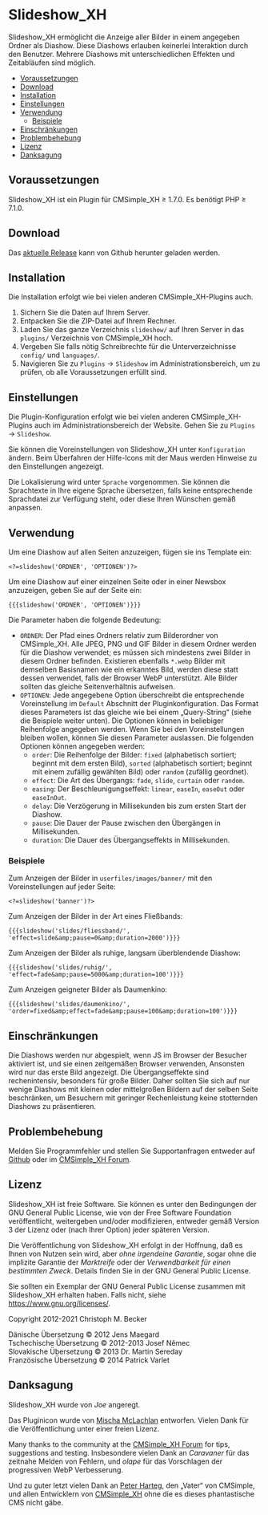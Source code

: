 # Slideshow\_XH

Slideshow\_XH ermöglicht die Anzeige aller Bilder
in einem angegeben Ordner als Diashow.
Diese Diashows erlauben keinerlei Interaktion durch den Benutzer.
Mehrere Diashows mit unterschiedlichen Effekten
und Zeitabläufen sind möglich.

- [Voraussetzungen](#voraussetzungen)
- [Download](#download)
- [Installation](#installation)
- [Einstellungen](#einstellungen)
- [Verwendung](#verwendung)
  - [Beispiele](#beispiele)
- [Einschränkungen](#einschränkungen)
- [Problembehebung](#problembehebung)
- [Lizenz](#lizenz)
- [Danksagung](#danksagung)

## Voraussetzungen

Slideshow\_XH ist ein Plugin für CMSimple\_XH ≥ 1.7.0.
Es benötigt PHP ≥ 7.1.0.

## Download

Das [aktuelle Release](https://github.com/cmb69/slideshow_xh/releases/latest)
kann von Github herunter geladen werden.

## Installation

Die Installation erfolgt wie bei vielen anderen CMSimple\_XH-Plugins auch.

1. Sichern Sie die Daten auf Ihrem Server.
1. Entpacken Sie die ZIP-Datei auf Ihrem Rechner.
1. Laden Sie das ganze Verzeichnis `slideshow/` auf Ihren Server
   in das `plugins/` Verzeichnis von CMSimple\_XH hoch.
1. Vergeben Sie falls nötig Schreibrechte für die Unterverzeichnisse
   `config/` und `languages/`.
1. Navigieren Sie zu `Plugins` → `Slideshow` im Administrationsbereich,
   um zu prüfen, ob alle Voraussetzungen erfüllt sind.

## Einstellungen

Die Plugin-Konfiguration erfolgt wie bei vielen anderen
CMSimple\_XH-Plugins auch im Administrationsbereich der Website.
Gehen Sie zu `Plugins` → `Slideshow`.

Sie können die Voreinstellungen von Slideshow\_XH unter `Konfiguration` ändern.
Beim Überfahren der Hilfe-Icons mit der Maus
werden Hinweise zu den Einstellungen angezeigt.

Die Lokalisierung wird unter `Sprache` vorgenommen.
Sie können die Sprachtexte in Ihre eigene Sprache übersetzen,
falls keine entsprechende Sprachdatei zur Verfügung steht,
oder diese Ihren Wünschen gemäß anpassen.

## Verwendung

Um eine Diashow auf allen Seiten anzuzeigen, fügen sie ins Template ein:

    <?=slideshow('ORDNER', 'OPTIONEN')?>

Um eine Diashow auf einer einzelnen Seite oder in einer Newsbox anzuzeigen,
geben Sie auf der Seite ein:

    {{{slideshow('ORDNER', 'OPTIONEN')}}}

Die Parameter haben die folgende Bedeutung:
- `ORDNER`:
  Der Pfad eines Ordners relativ zum Bilderordner von CMSimple\_XH.
  Alle JPEG, PNG und GIF Bilder in diesem Ordner
  werden für die Diashow verwendet;
  es müssen sich mindestens zwei Bilder in diesem Ordner befinden.
  Existieren ebenfalls `*.webp` Bilder mit demselben Basisnamen wie ein erkanntes Bild,
  werden diese statt dessen verwendet, falls der Browser WebP unterstützt.
  Alle Bilder sollten das gleiche Seitenverhältnis aufweisen.
- `OPTIONEN`:
  Jede angegebene Option überschreibt die entsprechende Voreinstellung
  im `Default` Abschnitt der Pluginkonfiguration.
  Das Format dieses Parameters ist das gleiche wie bei einem „Query-String“
  (siehe die Beispiele weiter unten).
  Die Optionen können in beliebiger Reihenfolge angegeben werden.
  Wenn Sie bei den Voreinstellungen bleiben wollen,
  können Sie diesen Parameter auslassen.
  Die folgenden Optionen können angegeben werden:
  - `order`:
    Die Reihenfolge der Bilder:
    `fixed` (alphabetisch sortiert; beginnt mit dem ersten Bild),
    `sorted` (alphabetisch sortiert; beginnt mit einem zufällig gewählten Bild)
    oder `random` (zufällig geordnet).
  - `effect`:
    Die Art des Übergangs: `fade`, `slide`, `curtain` oder `random`.
  - `easing`:
    Der Beschleunigungseffekt: `linear`, `easeIn`, `easeOut` oder `easeInOut`.
  - `delay`:
    Die Verzögerung in Millisekunden bis zum ersten Start der Diashow.
  - `pause`:
    Die Dauer der Pause zwischen den Übergängen in Millisekunden.
  - `duration`:
    Die Dauer des Übergangseffekts in Millisekunden.

### Beispiele

Zum Anzeigen der Bilder in `userfiles/images/banner/`
mit den Voreinstellungen auf jeder Seite:

    <?=slideshow('banner')?>

Zum Anzeigen der Bilder in der Art eines Fließbands:

    {{{slideshow('slides/fliessband/', 'effect=slide&amp;pause=0&amp;duration=2000')}}}

Zum Anzeigen der Bilder als ruhige, langsam überblendende Diashow:

    {{{slideshow('slides/ruhig/', 'effect=fade&amp;pause=5000&amp;duration=100')}}}

Zum Anzeigen geigneter Bilder als Daumenkino:

    {{{slideshow('slides/daumenkino/', 'order=fixed&amp;effect=fade&amp;pause=100&amp;duration=100')}}}

## Einschränkungen

Die Diashows werden nur abgespielt,
wenn JS im Browser der Besucher aktiviert ist,
und sie einen zeitgemäßen Browser verwenden,
Ansonsten wird nur das erste Bild angezeigt.
Die Übergangseffekte sind rechenintensiv,
besonders für große Bilder.
Daher sollten Sie sich auf nur wenige Diashows
mit kleinen oder mittelgroßen Bildern auf der selben Seite beschränken,
um Besuchern mit geringer Rechenleistung
keine stotternden Diashows zu präsentieren.

## Problembehebung

Melden Sie Programmfehler und stellen Sie Supportanfragen entweder auf
[Github](https://github.com/cmb69/slideshow_xh/issues)
oder im [CMSimple\_XH Forum](https://cmsimpleforum.com/).

## Lizenz

Slideshow\_XH ist freie Software. Sie können es unter den Bedingungen
der GNU General Public License, wie von der Free Software Foundation
veröffentlicht, weitergeben und/oder modifizieren, entweder gemäß
Version 3 der Lizenz oder (nach Ihrer Option) jeder späteren Version.

Die Veröffentlichung von Slideshow\_XH erfolgt in der Hoffnung, daß es
Ihnen von Nutzen sein wird, aber *ohne irgendeine Garantie*, sogar ohne
die implizite Garantie der *Marktreife* oder der *Verwendbarkeit für einen
bestimmten Zweck*. Details finden Sie in der GNU General Public License.

Sie sollten ein Exemplar der GNU General Public License zusammen mit
Slideshow\_XH erhalten haben. Falls nicht, siehe
<https://www.gnu.org/licenses/>.

Copyright 2012-2021 Christoph M. Becker

Dänische Übersetzung © 2012 Jens Maegard  
Tschechische Übersetzung © 2012-2013 Josef Němec  
Slovakische Übersetzung © 2013 Dr. Martin Sereday  
Französische Übersetzung © 2014 Patrick Varlet

## Danksagung

Slideshow\_XH wurde von *Joe* angeregt.

Das Pluginicon wurde von [Mischa McLachlan](https://twitter.com/Zyote) entworfen.
Vielen Dank für die Veröffentlichung unter einer freien Lizenz.

Many thanks to the community at the
[CMSimple\_XH Forum](https://www.cmsimpleforum.com/)
for tips, suggestions and testing.
Insbesondere vielen Dank an *Caravaner* für das zeitnahe Melden von Fehlern,
und *olape* für das Vorschlagen der progressiven WebP Verbesserung.

Und zu guter letzt vielen Dank an
[Peter Harteg](https://www.harteg.dk/), den „Vater“ von CMSimple,
und allen Entwicklern von [CMSimple\_XH](https://www.cmsimple-xh.org/de/)
ohne die es dieses phantastische CMS nicht gäbe.
